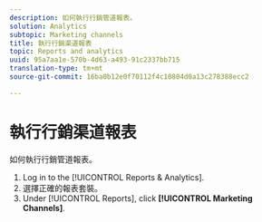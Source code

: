 ```yaml
---
description: 如何執行行銷管道報表。
solution: Analytics
subtopic: Marketing channels
title: 執行行銷渠道報表
topic: Reports and analytics
uuid: 95a7aa1e-570b-4d63-a493-91c2337bb715
translation-type: tm+mt
source-git-commit: 16ba0b12e0f70112f4c10804d0a13c278388ecc2

---
```



# 執行行銷渠道報表

如何執行行銷管道報表。

1. Log in to the [!UICONTROL Reports &amp; Analytics].
1. 選擇正確的報表套裝。
1. Under [!UICONTROL Reports], click **[!UICONTROL Marketing Channels]**.
